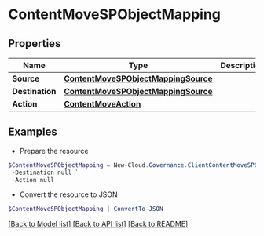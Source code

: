 # ContentMoveSPObjectMapping
## Properties

Name | Type | Description | Notes
------------ | ------------- | ------------- | -------------
**Source** | [**ContentMoveSPObjectMappingSource**](ContentMoveSPObjectMappingSource.md) |  | [optional] 
**Destination** | [**ContentMoveSPObjectMappingSource**](ContentMoveSPObjectMappingSource.md) |  | [optional] 
**Action** | [**ContentMoveAction**](ContentMoveAction.md) |  | [optional] 

## Examples

- Prepare the resource
```powershell
$ContentMoveSPObjectMapping = New-Cloud.Governance.ClientContentMoveSPObjectMapping  -Source null `
 -Destination null `
 -Action null
```

- Convert the resource to JSON
```powershell
$ContentMoveSPObjectMapping | ConvertTo-JSON
```

[[Back to Model list]](../README.md#documentation-for-models) [[Back to API list]](../README.md#documentation-for-api-endpoints) [[Back to README]](../README.md)

